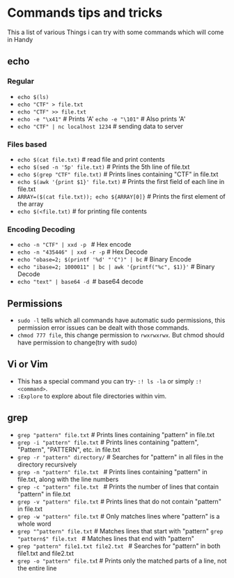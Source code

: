 # Commands tips and tricks
This a list of various Things i can try with some commands which will come in Handy

## echo

### Regular

* `echo $(ls)`
* `echo "CTF" > file.txt`
* `echo "CTF" >> file.txt`
* `echo -e "\x41"`  # Prints 'A' 
`echo -e "\101"`  # Also prints 'A'
* `echo "CTF" | nc localhost 1234` # sending data to server

### Files based

* `echo $(cat file.txt)` # read file and print contents
* `echo $(sed -n '5p' file.txt)`  # Prints the 5th line of file.txt
* `echo $(grep "CTF" file.txt)`  # Prints lines containing "CTF" in file.txt
* `echo $(awk '{print $1}' file.txt)`  # Prints the first field of each line in file.txt
* `ARRAY=($(cat file.txt)); echo ${ARRAY[0]}`  # Prints the first element of the array
* `echo $(<file.txt)`  # for printing file contents

### Encoding Decoding

* `echo -n "CTF" | xxd -p ` # Hex encode
* `echo -n "435446" | xxd -r -p`  # Hex Decode
* `echo "obase=2; $(printf '%d' "'C")" | bc`  # Binary Encode
* `echo "ibase=2; 1000011" | bc | awk '{printf("%c", $1)}'`  # Binary Decode
* `echo "text" | base64 -d `# base64 decode

## Permissions
* `sudo -l` tells which all commands have automatic sudo permissions, this permission error issues can be dealt with those commands.
* `chmod 777 file`, this change permission to `rwxrwxrwx`. But chmod should have permission to change(try with sudo)

## Vi or Vim
* This has a special command you can try- `:! ls -la` or simply `:! <command>`. 
* `:Explore` to explore about file directories within vim.

## grep
* `grep "pattern" file.txt`  # Prints lines containing "pattern" in file.txt
* `grep -i "pattern" file.txt`  # Prints lines containing "pattern", "Pattern", "PATTERN", etc. in file.txt
* `grep -r "pattern" directory/`  # Searches for "pattern" in all files in the directory recursively
* `grep -n "pattern" file.txt ` # Prints lines containing "pattern" in file.txt, along with the line numbers
* `grep -c "pattern" file.txt ` # Prints the number of lines that contain "pattern" in file.txt
* `grep -v "pattern" file.txt`  # Prints lines that do not contain "pattern" in file.txt
* `grep -w "pattern" file.txt`  # Only matches lines where "pattern" is a whole word
* `grep "^pattern" file.txt`  # Matches lines that start with "pattern"
`grep "pattern$" file.txt ` # Matches lines that end with "pattern"
* `grep "pattern" file1.txt file2.txt ` # Searches for "pattern" in both file1.txt and file2.txt
* `grep -o "pattern" file.tx`t  # Prints only the matched parts of a line, not the entire line
